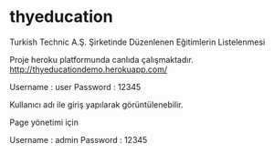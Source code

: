 # thyeducation
Turkish Technic A.Ş. Şirketinde Düzenlenen Eğitimlerin Listelenmesi

Proje heroku platformunda canlıda çalışmaktadır.
http://thyeducationdemo.herokuapp.com/

Username : user
Password : 12345

Kullanıcı adı ile giriş yapılarak görüntülenebilir.

Page yönetimi için 

Username : admin
Password : 12345
